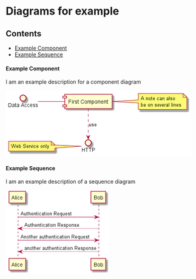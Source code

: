 # Diagrams for example

## Contents
- [Example Component](#example-component)
- [Example Sequence](#example-sequence)

#### Example Component

I am an example description for a component diagram

![Example Component](./assets\example-component.png)

#### Example Sequence

I am an example description of a sequence diagram

![Example Sequence](./assets\example-sequence.png)

